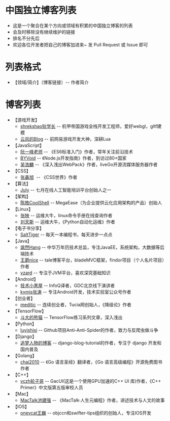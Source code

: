 # 中国独立博客列表
- 这是一个聚合在某个方向或领域有积累的中国独立博客的列表
- 会及时移除没有继续维护的链接
- 排名不分先后
- 欢迎各位开发者把自己的博客加进来~ 发 Pull Request 或 Issue 即可 

# 列表格式
- 【领域/简介】（博客链接）-- 作者简介

# 博客列表
- 【游戏开发】
  - [shrekshao狄学长](http://shrekshao.github.io/) -- 机甲帝国游戏全栈开发工程师，爱好webgl，gltf建模
  - [云风的Blog](https://blog.codingnow.com/) -- 前网易游戏开发大神，深耕Lua
- 【JavaScript】
  - [阮一峰老师](http://www.ruanyifeng.com/home.html) -- 《ES6标准入门》作者，常年关注前沿技术
  - [BYVoid](https://www.byvoid.com/) -- 《Node.js开发指南》作者，到访过80+国家
  - [吴浩麟](http://wuhaolin.cn/) -- 《深入浅出WebPack》作者，liveGo开源流媒体服务器作者
- 【CSS】
  - [张鑫旭](http://www.zhangxinxu.com/)  -- 《CSS世界》作者
- 【算法】
  - [July](http://blog.csdn.net/v_JULY_v) -- 七月在线人工智能培训平台创始人之一
- 【架构】
  - [陈皓CoolShell](https://coolshell.cn/) -- MegaEase（为企业提供云化应用架构的产品）创始人
- 【Linux】
  - [张映](http://blog.51yip.com/) -- 运维大牛，linux命令手册在线查询作者
  - [刘天斯](https://www.liuts.com/) -- 运维大牛，《Python自动化运维》作者
- 【电子书分享】
  - [SaltTiger](https://salttiger.com/) -- 每天一本编程书，每天进步一点点
- 【Java】
  - [飒然Hang](http://www.rowkey.me/) -- 中华万年历技术总监，专注JavaEE，系统架构，大数据等后端技术
  - [王爵nice](https://blog.biezhi.me/) -- tale博客平台，bladeMVC框架，findor项目（个人名片项目）作者
  - [vzard](https://vzardlloo.github.io/) -- 专注于JVM平台，喜欢深究基础知识
- 【Android】
  - [技术小黑屋](https://droidyue.com/) -- InfoQ译者，GDC北京线下演讲者
  - [kymjs张涛](https://kymjs.com/) -- 专注Android开发，技术实验室公众号作者
- 【创业者】
  - [meditic](http://meditic.com/category/all) -- 连续创业者，Tucia网创始人，《降级论》作者
- 【TensorFlow】
  - [斗大的熊猫](http://blog.topspeedsnail.com/) -- TensorFlow练习系列文章，深入浅出
- 【Python】
  - [luyishisi](https://www.urlteam.org/) -- Github项目Anti-Anti-Spider的作者，致力与反爬虫做斗争
- 【Django】
  - [追梦人物的博客](https://www.zmrenwu.com/) -- django-blog-tutorial的作者，专注于 django 开发和国内普及
- 【Golang】
  - [chai2010](https://chai2010.cn/) -- 《Go 语言圣经》翻译者，《Go 语言高级编程》开源免费图书作者
- 【C++】
  - [vczh轮子哥](http://www.cppblog.com/vczh) -- GacUI(这是一个使用GPU加速的C++ UI 库)作者，《C++ Primer》中文版第五版审校人员
- 【Mac】
  - [MacTalk池建强](http://macshuo.com/) -- 《MacTalk·人生元编程》作者，讲述技术与人文的故事
- 【IOS】
  - [onevcat王巍](https://onevcat.com/) -- objccn和swifter-tips组织的创始人，专注IOS开发
